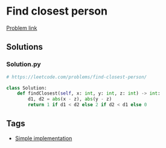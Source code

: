 # Find closest person

[Problem link](https://leetcode.com/problems/find-closest-person/)

## Solutions


### Solution.py
```py
# https://leetcode.com/problems/find-closest-person/

class Solution:
    def findClosest(self, x: int, y: int, z: int) -> int:
        d1, d2 = abs(x - z), abs(y - z)
        return 1 if d1 < d2 else 2 if d2 < d1 else 0
```
## Tags

* [Simple implementation](/Collections/simple-implementation.md#simple-implementation)
